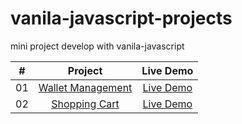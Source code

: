 # vanila-javascript-projects

mini project develop with vanila-javascript

|  #  |                                                   Project                                                   |                                         Live Demo                                         |
| :-: | :---------------------------------------------------------------------------------------------------------: | :---------------------------------------------------------------------------------------: |
| 01  | [Wallet Management](https://github.com/muhib-dev/vanila-javascript-projects/tree/main/account%20management) | [Live Demo](https://muhib-dev.github.io/vanila-javascript-projects/account%20management/) |
| 02  |   [Shopping Cart](https://github.com/muhib-dev/vanila-javascript-projects/tree/main/shopping-cart)   | [Live Demo](https://muhib-dev.github.io/vanila-javascript-projects/shopping-cart/) |
